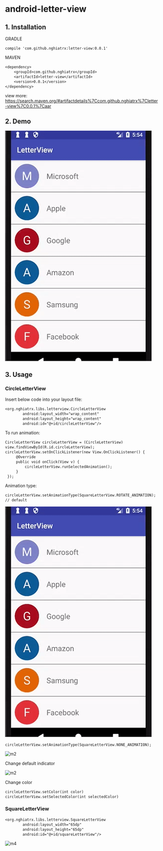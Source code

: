# android-letter-view

## 1. Installation

GRADLE
```
compile 'com.github.nghiatrx:letter-view:0.0.1'
```

MAVEN
```
<dependency>
    <groupId>com.github.nghiatrx</groupId>
    <artifactId>letter-view</artifactId>
    <version>0.0.1</version>
</dependency>
```

view more: https://search.maven.org/#artifactdetails%7Ccom.github.nghiatrx%7Cletter-view%7C0.0.1%7Caar

## 2. Demo

![m1](/images/m1.gif)

## 3. Usage

### CircleLetterView

Insert below code into your layout file:

```
<org.nghiatrx.libs.letterview.CircleLetterView
        android:layout_width="wrap_content"
        android:layout_height="wrap_content"
        android:id="@+id/circleLetterView"/>
````

To run animation:

```
CircleLetterView circleLetterView = (CircleLetterView) view.findViewById(R.id.circleLetterView);
circleLetterView.setOnClickListener(new View.OnClickListener() {
     @Override
     public void onClick(View v) {
         circleLetterView.runSelectedAnimation();
     }
 });
```

Animation type:

```
circleLetterView.setAnimationType(SquareLetterView.ROTATE_ANIMATION); // default
```

![m1](/images/m1.gif)

```
circleLetterView.setAnimationType(SquareLetterView.NONE_ANIMATION);
```

![m2](/images/m2.gif)

Change default indicator

![m2](/images/m2.gif)

Change color

```
circleLetterView.setColor(int color)
circleLetterView.setSelectedColor(int selectedColor)
```

### SquareLetterView

```
<org.nghiatrx.libs.letterview.SquareLetterView
        android:layout_width="65dp"
        android:layout_height="65dp"
        android:id="@+id/squareLetterView"/>
```

![m4](/images/m4.png)
